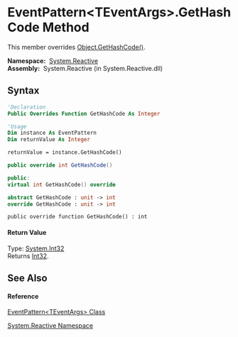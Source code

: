 # EventPattern\<TEventArgs\>.GetHashCode Method

This member overrides [Object.GetHashCode()](https://msdn.microsoft.com/en-us/library/zdee4b3y).

**Namespace:**  [System.Reactive](System.Reactive\System.Reactive.md)  
**Assembly:**  System.Reactive (in System.Reactive.dll)

## Syntax

```vb
'Declaration
Public Overrides Function GetHashCode As Integer
```

```vb
'Usage
Dim instance As EventPattern
Dim returnValue As Integer

returnValue = instance.GetHashCode()
```

```csharp
public override int GetHashCode()
```

```c++
public:
virtual int GetHashCode() override
```

```fsharp
abstract GetHashCode : unit -> int 
override GetHashCode : unit -> int 
```

```jscript
public override function GetHashCode() : int
```

#### Return Value

Type: [System.Int32](https://msdn.microsoft.com/en-us/library/td2s409d)  
Returns [Int32](https://msdn.microsoft.com/en-us/library/td2s409d).

## See Also

#### Reference

[EventPattern\<TEventArgs\> Class](EventPattern\EventPattern(TEventArgs).md)

[System.Reactive Namespace](System.Reactive\System.Reactive.md)





